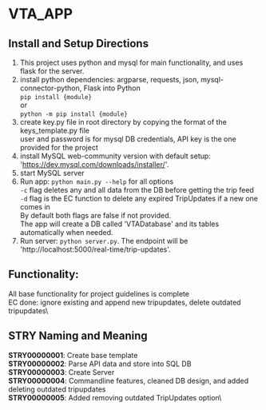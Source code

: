 # VTA_APP
## Install and Setup Directions
1. This project uses python and mysql for main functionality, and uses flask for the server.
2. install python dependencies: argparse, requests, json, mysql-connector-python, Flask into Python\
`pip install {module}`\
or\
`python -m pip install {module}`
3. create key.py file in root directory by copying the format of the keys_template.py file\
user and password is for mysql DB credentials, API key is the one provided for the project
4. install MySQL web-community version with default setup: 'https://dev.mysql.com/downloads/installer/'.
5. start MySQL server
6. Run app: `python main.py --help` for all options\
`-c` flag deletes any and all data from the DB before getting the trip feed\
`-d` flag is the EC function to delete any expired TripUpdates if a new one comes in\
By default both flags are false if not provided.\
The app will create a DB called 'VTADatabase' and its tables automatically when needed.
7. Run server: `python server.py`. The endpoint will be 'http://localhost:5000/real-time/trip-updates'.

## Functionality:
All base functionality for project guidelines is complete\
EC done: ignore existing and append new tripupdates, delete outdated tripupdates\

## STRY Naming and Meaning
**STRY00000001**: Create base template\
**STRY00000002**: Parse API data and store into SQL DB\
**STRY00000003**: Create Server\
**STRY00000004**: Commandline features, cleaned DB design, and added deleting outdated tripupdates\
**STRY00000005**: Added removing outdated TripUpdates option\
